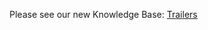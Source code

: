 Please see our new Knowledge Base: [Trailers](https://support.emby.media/support/solutions/articles/44001159193-trailers)